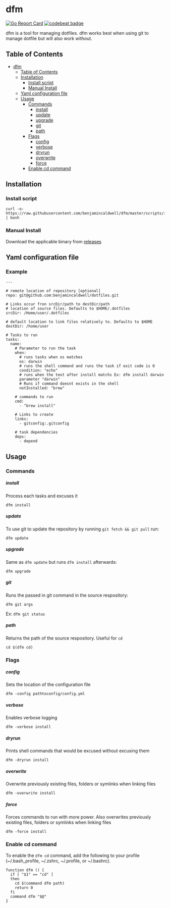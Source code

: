 # dfm

[![Go Report Card](https://goreportcard.com/badge/github.com/benjamincaldwell/dfm)](https://goreportcard.com/report/github.com/benjamincaldwell/dfm) [![codebeat badge](https://codebeat.co/badges/9d235a39-896d-4dd3-9cf8-bb5f85b8cf66)](https://codebeat.co/projects/github-com-benjamincaldwell-dfm)

dfm is a tool for managing dotfiles. dfm works best when using git to manage dotfile but will also work without.

## Table of Contents

  * [dfm](#dfm)
    * [Table of Contents](#table-of-contents)
    * [Installation](#installation)
      * [Install script](#install-script)
      * [Manual Install](#manual-install)
    * [Yaml configuration file](#yaml-configuration-file)
    * [Usage](#usage)
      * [Commands](#commands)
          * [install](#install)
          * [update](#update)
          * [upgrade](#upgrade)
          * [git](#git)
          * [path](#path)
      * [Flags](#flags)
          * [config](#config)
          * [verbose](#verbose)
          * [dryrun](#dryrun)
          * [overwrite](#overwrite)
          * [force](#force)
      * [Enable cd command](#enable-cd-command)

## Installation

### Install script
```
curl -o- https://raw.githubusercontent.com/benjamincaldwell/dfm/master/scripts/install.sh | bash
```


### Manual Install
Download the applicable binary from [releases](https://github.com/benjamincaldwell/dfm/releases)


## Yaml configuration file

### Example
```
---

# remote location of repository [optional]
repo: git@github.com:benjamincaldwell/dotfiles.git

# Links occur fron srcDir/path to destDir/path
# location of source files. Defaults to $HOME/.dotfiles
srcDir: /Home/user/.dotfiles

# default location to link files relatively to. Defaults to $HOME
destDir: /home/user

# Tasks to run
tasks:
  name:
    # Parameter to run the task
    when:
      # runs tasks when os matches
      os: darwin
      # runs the shell command and runs the task if exit code is 0
      condition: "echo"
      # runs when the text after install matchs Ex: dfm install darwin
      parameter "darwin"
      # Runs if command doesnt exists in the shell
      notInstalled: "brew"

    # commands to run
    cmd:
      - "brew install"
    
    # Links to create
    links:
      - gitconfig:.gitconfig

    # task dependencies
    deps:
      - depend

```

## Usage

### Commands

##### install
Process each tasks and excuses it

```
dfm install
```

##### update
To use git to update the repository by running `git fetch && git pull` run:

```
dfm update
```

##### upgrade
Same as `dfm update` but runs `dfm install` afterwards:

```
dfm upgrade
```

##### git
Runs the passed in git command in the source respository:

```
dfm git args
```

Ex: `dfm git status`

##### path
Returns the path of the source respository. Useful for `cd`

```
cd $(dfm cd)
```

### Flags
##### config
Sets the location of the configuration file

```
dfm -config pathtoconfig/config.yml
``` 

##### verbose
Enables verbose logging

```
dfm -verbose install
```

##### dryrun
Prints shell commands that would be excused without excusing them

```
dfm -dryrun install
```

##### overwrite
Overwrite previously existing files, folders or symlinks when linking files

```
dfm -overwrite install
```

##### force
Forces commands to run with more power. Also overwrites previously existing files, folders or symlinks when linking files

```
dfm -force install
```


### Enable cd command
To enable the `dfm cd` command, add the following to your profile (~/.bash_profile, ~/.zshrc, ~/.profile, or ~/.bashrc).

```
function dfm () {
  if [ "$1" == "cd" ]
  then
    cd $(command dfm path)
  	return 0
  fi
  command dfm "$@"
}
```
